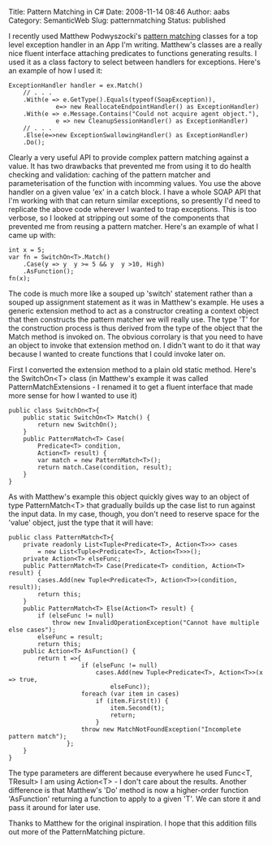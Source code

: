 Title: Pattern Matching in C#
Date: 2008-11-14 08:46
Author: aabs
Category: SemanticWeb
Slug: patternmatching
Status: published

I recently used Matthew Podwyszocki's [pattern matching](http://weblogs.asp.net/podwysocki/archive/2008/09/16/functional-c-pattern-matching.aspx) classes for a top level exception handler in an App I'm writing. Matthew's classes are a really nice fluent interface attaching predicates to functions generating results. I used it as a class factory to select between handlers for exceptions. Here's an example of how I used it:


    ExceptionHandler handler = ex.Match()
        // . . . 
        .With(e => e.GetType().Equals(typeof(SoapException)), 
                 e=> new ReallocateEndpointHandler() as ExceptionHandler)
        .With(e => e.Message.Contains("Could not acquire agent object."), 
                 e => new CleanupSessionHandler() as ExceptionHandler)
        // . . . 
        .Else(e=>new ExceptionSwallowingHandler() as ExceptionHandler)
        .Do();

Clearly a very useful API to provide complex pattern matching against a value. It has two drawbacks that prevented me from using it to do health checking and validation: caching of the pattern matcher and parameterisation of the function with incomming values. You use the above handler on a given value 'ex' in a catch block. I have a whole SOAP API that I'm working with that can return similar exceptions, so presently I'd need to replicate the above code wherever I wanted to trap exceptions. This is too verbose, so I looked at stripping out some of the components that prevented me from reusing a pattern matcher. Here's an example of what I came up with:


    int x = 5;
    var fn = SwitchOn<T>.Match()
        .Case(y => y  y >= 5 && y  y >10, High)
        .AsFunction();
    fn(x);

The code is much more like a souped up 'switch' statement rather than a souped up assignment statement as it was in Matthew's example. He uses a generic extension method to act as a constructor creating a context object that then constructs the pattern matcher we will really use. The type 'T' for the construction process is thus derived from the type of the object that the Match method is invoked on. The obvious corrolary is that you need to have an object to invoke that extension method on. I didn't want to do it that way because I wanted to create functions that I could invoke later on.

First I converted the extension method to a plain old static method. Here's the SwitchOn\<T\> class (in Matthew's example it was called PatternMatchExtensions - I renamed it to get a fluent interface that made more sense for how I wanted to use it)


    public class SwitchOn<T>{
        public static SwitchOn<T> Match() {
            return new SwitchOn();
        }
        public PatternMatch<T> Case(
            Predicate<T> condition,
            Action<T> result) {
            var match = new PatternMatch<T>();
            return match.Case(condition, result);
        }
    }

As with Matthew's example this object quickly gives way to an object of type PatternMatch\<T\> that gradually builds up the case list to run against the input data. In my case, though, you don't need to reserve space for the 'value' object, just the type that it will have:

    public class PatternMatch<T>{
        private readonly List<Tuple<Predicate<T>, Action<T>>> cases
            = new List<Tuple<Predicate<T>, Action<T>>>();
        private Action<T> elseFunc;
        public PatternMatch<T> Case(Predicate<T> condition, Action<T> result) {
            cases.Add(new Tuple<Predicate<T>, Action<T>>(condition, result));
            return this;
        }
        public PatternMatch<T> Else(Action<T> result) {
            if (elseFunc != null)
                throw new InvalidOperationException("Cannot have multiple else cases");
            elseFunc = result;
            return this;
        public Action<T> AsFunction() {
            return t =>{
                        if (elseFunc != null)
                            cases.Add(new Tuple<Predicate<T>, Action<T>>(x => true,
                                elseFunc));
                        foreach (var item in cases)
                            if (item.First(t)) {
                                item.Second(t);
                                return;
                            }
                        throw new MatchNotFoundException("Incomplete pattern match");
                    };
        }
    }

The type parameters are different because everywhere he used Func\<T, TResult\> I am using Action\<T\> - I don't care about the results. Another difference is that Matthew's 'Do' method is now a higher-order function 'AsFunction' returning a function to apply to a given 'T'. We can store it and pass it around for later use.

Thanks to Matthew for the original inspiration. I hope that this addition fills out more of the PatternMatching picture.
